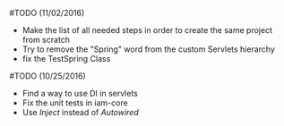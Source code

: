 #TODO (11/02/2016)
* Make the list of all needed steps in order to create the same project from scratch
* Try to remove the "Spring" word from the custom Servlets hierarchy
* fix the TestSpring Class 



#TODO (10/25/2016)
* Find a way to use DI in servlets
* Fix the unit tests in iam-core
* Use _Inject_ instead of _Autowired_
